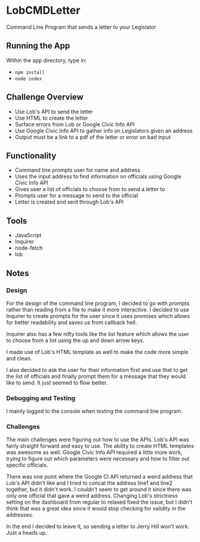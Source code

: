 # LobCMDLetter
Command Line Program that sends a letter to your Legislator

## Running the App
Within the app directory, type in:

* `npm install`
* `node index`

## Challenge Overview
* Use Lob's API to send the letter
* Use HTML to create the letter
* Surface errors from Lob or Google Civic Info API
* Use Google Civic Info API to gather info on Legislators given an address
* Output must be a link to a pdf of the letter or error on bad input

## Functionality
* Command line prompts user for name and address
* Uses the input address to find information on officials using Google Civic Info API
* Gives user a list of officials to choose from to send a letter to
* Prompts user for a message to send to the official
* Letter is created and sent through Lob's API

## Tools
* JavaScript
* Inquirer
* node-fetch
* lob

## Notes

### Design
For the design of the command line program, I decided to go with prompts rather than reading from a file to make it more interactive. I decided to use Inquirer to create prompts for the user since it uses promises which allows for better readability and saves us from callback hell.

Inquirer also has a few nifty tools like the list feature which allows the user to choose from a list using the up and down arrow keys.

I made use of Lob's HTML template as well to make the code more simple and clean.

I also decided to ask the user for their information first and use that to get the list of officials and finally prompt them for a message that they would like to send. It just seemed to flow better.

### Debugging and Testing
I mainly logged to the console when testing the command line program.

### Challenges
The main challenges were figuring out how to use the APIs. Lob's API was fairly straight forward and easy to use. The ability to create HTML templates was awesome as well. Google Civic Info API required a little more work, trying to figure out which parameters were necessary and how to filter out specific officials.

There was one point where the Google CI API returned a weird address that Lob's API didn't like and I tried to concat the address line1 and line2 together, but it didn't work. I couldn't seem to get around it since there was only one official that gave a weird address. Changing Lob's strictness setting on the dashboard from regular to relaxed fixed the issue, but I didn't think that was a great idea since it would stop checking for validity in the addresses.

In the end I decided to leave it, so sending a letter to Jerry Hill won't work. Just a heads up.
